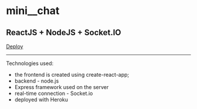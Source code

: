 # mini__chat
ReactJS + NodeJS + Socket.IO
---
[Deploy](https://agile-crag-37446.herokuapp.com/)

---
Technologies used:
+ the frontend is created using create-react-app;
+ backend - node.js
+ Express framework used on the server
+ real-time connection - Socket.io
+ deployed with Heroku
